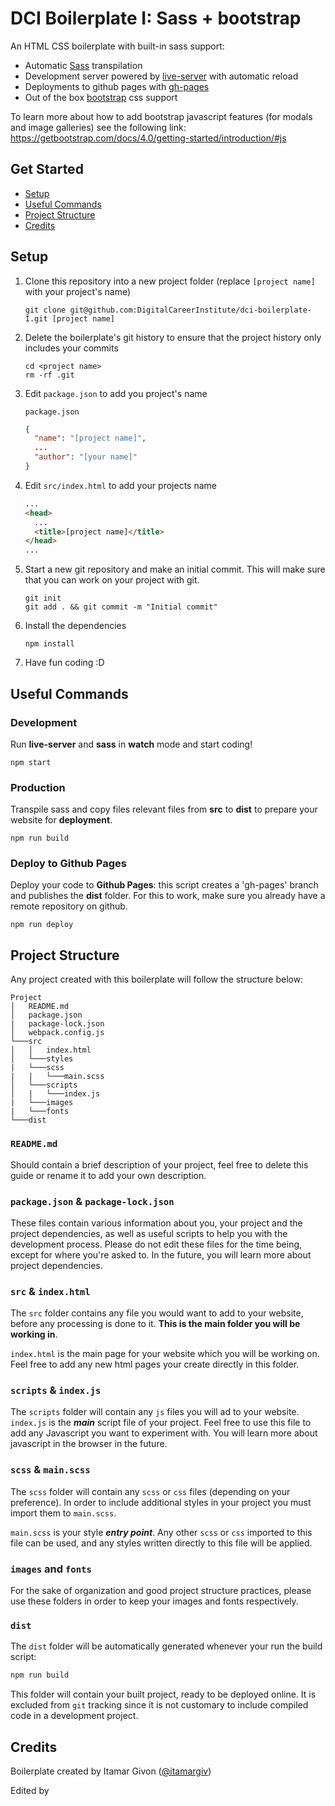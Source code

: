 # DCI Boilerplate I: Sass + bootstrap

An HTML CSS boilerplate with built-in sass support:

- Automatic [Sass](https://sass-lang.com/) transpilation
- Development server powered by [live-server](https://www.npmjs.com/package/live-server) with automatic reload
- Deployments to github pages with [gh-pages](https://www.npmjs.com/package/gh-pages)
- Out of the box [bootstrap](https://getbootstrap.com/docs/4.0/getting-started/introduction/) css support

To learn more about how to add bootstrap javascript features (for modals and image galleries) see the following link: https://getbootstrap.com/docs/4.0/getting-started/introduction/#js

## Get Started

- [Setup](#setup)
- [Useful Commands](#useful-commands)
- [Project Structure](#project-structure)
- [Credits](#credits)

## Setup

1. Clone this repository into a new project folder (replace `[project name]` with your project's name)

   ```
   git clone git@github.com:DigitalCareerInstitute/dci-boilerplate-I.git [project name]
   ```

1. Delete the boilerplate's git history to ensure that the project history only includes your commits

   ```
   cd <project name>
   rm -rf .git
   ```

1. Edit `package.json` to add you project's name

   `package.json`

   ```json
   {
     "name": "[project name]",
     ...
     "author": "[your name]"
   }
   ```

1. Edit `src/index.html` to add your projects name

   ```html
   ...
   <head>
     ...
     <title>[project name]</title>
   </head>
   ...
   ```

1. Start a new git repository and make an initial commit. This will make sure that you can work on your project with git.

   ```
   git init
   git add . && git commit -m "Initial commit"
   ```

1. Install the dependencies

   ```
   npm install
   ```

1. Have fun coding :D

## Useful Commands

### Development

Run **live-server** and **sass** in **watch** mode and start coding!

```
npm start
```

### Production

Transpile sass and copy files relevant files from **src** to **dist** to prepare your website for **deployment**.

```
npm run build
```

### Deploy to Github Pages

Deploy your code to **Github Pages**: this script creates a 'gh-pages' branch and publishes the **dist** folder. For this to work, make sure you already have a remote repository on github.

```
npm run deploy
```

## Project Structure

Any project created with this boilerplate will follow the structure below:

```
Project
│   README.md
│   package.json
|   package-lock.json
│   webpack.config.js
└───src
│   │   index.html
│   └───styles
|   └───scss
|   |   └───main.scss
│   └───scripts
│   |   └───index.js
|   └───images
|   └───fonts
└───dist
```

### `README.md`

Should contain a brief description of your project, feel free to delete this guide or rename it to add your own description.

### `package.json` & `package-lock.json`

These files contain various information about you, your project and the project dependencies, as well as useful scripts to help you with the development process. Please do not edit these files for the time being, except for where you're asked to. In the future, you will learn more about project dependencies.

### `src` & `index.html`

The `src` folder contains any file you would want to add to your website, before any processing is done to it. **This is the main folder you will be working in**.

`index.html` is the main page for your website which you will be working on. Feel free to add any new html pages your create directly in this folder.

### `scripts` & `index.js`

The `scripts` folder will contain any `js` files you will ad to your website. `index.js` is the _**main**_ script file of your project. Feel free to use this file to add any Javascript you want to experiment with. You will learn more about javascript in the browser in the future.

### `scss` & `main.scss`

The `scss` folder will contain any `scss` or `css` files (depending on your preference). In order to include additional styles in your project you must import them to `main.scss`.

`main.scss` is your style _**entry point**_. Any other `scss` or `css` imported to this file can be used, and any styles written directly to this file will be applied.

### `images` and `fonts`

For the sake of organization and good project structure practices, please use these folders in order to keep your images and fonts respectively.

### `dist`

The `dist` folder will be automatically generated whenever your run the build script:

```bash
npm run build
```

This folder will contain your built project, ready to be deployed online. It is excluded from `git` tracking since it is not customary to include compiled code in a development project.

## Credits

Boilerplate created by Itamar Givon ([@itamargiv](https://github.com/itamargiv))

Edited by

